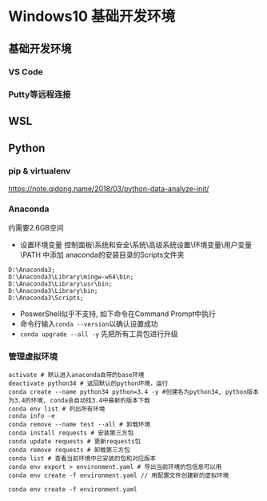 # Windows10 基础开发环境


## 基础开发环境
### VS Code
### Putty等远程连接

## WSL

## Python

### pip & virtualenv 

https://note.qidong.name/2018/03/python-data-analyze-init/

### Anaconda
约需要2.6GB空间

- 设置环境变量
控制面板\系统和安全\系统\高级系统设置\环境变量\用户变量\PATH 中添加 anaconda的安装目录的Scripts文件夹 
```text
D:\Anaconda3;
D:\Anaconda3\Library\mingw-w64\bin;
D:\Anaconda3\Library\usr\bin;
D:\Anaconda3\Library\bin;
D:\Anaconda3\Scripts;
```
- PoswerShell似乎不支持, 如下命令在Command Prompt中执行
- 命令行输入`conda --version`以确认设置成功
- `conda upgrade --all -y` 先把所有工具包进行升级

### 管理虚拟环境

```
activate # 默认进入anaconda自带的base环境 
deactivate python34 # 返回默认的python环境，运行
conda create --name python34 python=3.4 -y #创建名为python34, python版本为3.4的环境, conda会自动找3.4中最新的版本下载
conda env list # 列出所有环境
conda info -e
conda remove --name test --all # 卸载环境
conda install requests # 安装第三方包
conda update requests # 更新requests包
conda remove requests # 卸载第三方包
conda list # 查看当前环境中已安装的包和对应版本
conda env export > environment.yaml # 导出当前环境的包信息可以用
conda env create -f environment.yaml // 用配置文件创建新的虚拟环境

conda env create -f environment.yaml
```


